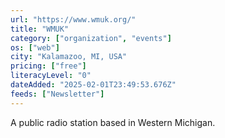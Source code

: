 ```yaml
---
url: "https://www.wmuk.org/"
title: "WMUK"
category: ["organization", "events"]
os: ["web"]
city: "Kalamazoo, MI, USA"
pricing: ["free"]
literacyLevel: "0"
dateAdded: "2025-02-01T23:49:53.676Z"
feeds: ["Newsletter"]
---
```


A public radio station based in Western Michigan.

